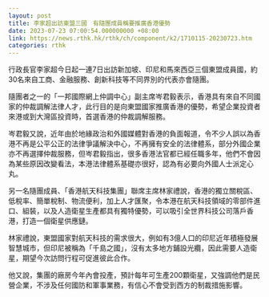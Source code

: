 ```yaml
---
layout: post
title: 李家超出訪東盟三國　有隨團成員稱要推廣香港優勢
date: 2023-07-23 07:00:54.000000000 +08:00
link: https://news.rthk.hk/rthk/ch/component/k2/1710115-20230723.htm
categories: rthk
---
```


行政長官李家超今日起一連7日出訪新加坡、印尼和馬來西亞三個東盟成員國，約30名來自工商、金融服務、創新科技等不同界別的代表亦會隨團。

隨團者之一的「一邦國際網上仲調中心」副主席岑君毅表示，香港具有來自不同國家的仲裁調解法律人才，此行目的是向東盟國家推廣香港的優勢，希望企業投資者來港或到大灣區投資時，首選香港的仲裁調解服務。

岑君毅又說，近年由於地緣政治和外國媒體對香港的負面報道，令不少人誤以為香港不再是公平公正的法律爭議解決中心，不再擁有安全的法律體系，部分外國企業亦不再選擇仲裁服務，但岑君毅指出，很多香港法官都已經任職多年，他們不會因為某些原因改變看法，本港法律體系基礎亦很好，認為有必要向外國人士派定心丸。

另一名隨團成員、「香港航天科技集團」聯席主席林家禮說，香港的獨立關稅區、低稅率、簡單稅制、物流便利，加上人才匯聚，令本港在航天科技領域的零部件進口、組裝，以及人造衛星生產都具有獨特優勢，可以吸引全世界科技公司落戶香港，打造一個衛星供應鏈。 

林家禮說，東盟國家對航天科技的需求很大，例如有3億人口的印尼近年積極發展智慧城市，但印尼被稱為「千島之國」，沒有太多地方鋪設光纜，因此需要人造衛星，期望今次訪問行程可促進彼此合作。

他又說，集團的廠房今年內會投產，預計每年可生產200顆衛星，又強調他們是民營企業，不涉及任何國防和軍事業務，有信心不會受到西方的制裁措施影響。
